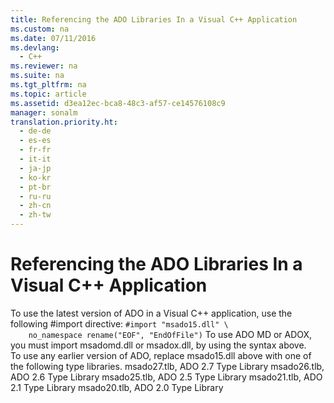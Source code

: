 ```yaml
---
title: Referencing the ADO Libraries In a Visual C++ Application
ms.custom: na
ms.date: 07/11/2016
ms.devlang: 
  - C++
ms.reviewer: na
ms.suite: na
ms.tgt_pltfrm: na
ms.topic: article
ms.assetid: d3ea12ec-bca8-48c3-af57-ce14576108c9
manager: sonalm
translation.priority.ht: 
  - de-de
  - es-es
  - fr-fr
  - it-it
  - ja-jp
  - ko-kr
  - pt-br
  - ru-ru
  - zh-cn
  - zh-tw
---
```

# Referencing the ADO Libraries In a Visual C++ Application
<?xml version="1.0" encoding="utf-8"?>
<developerConceptualDocument xmlns="http://ddue.schemas.microsoft.com/authoring/2003/5" xmlns:xlink="http://www.w3.org/1999/xlink" xmlns:xsi="http://www.w3.org/2001/XMLSchema-instance" xsi:schemaLocation="http://ddue.schemas.microsoft.com/authoring/2003/5 http://dduestorage.blob.core.windows.net/ddueschema/developer.xsd">
  <introduction>
    <para>To use the latest version of ADO in a Visual C++ application, use the following <codeInline>#import</codeInline> directive:</para>
    <code>#import "msado15.dll" \
    no_namespace rename("EOF", "EndOfFile")</code>
    <para>To use ADO MD or ADOX, you must import <legacyItalic>msadomd.dll</legacyItalic> or <legacyItalic>msadox.dll</legacyItalic>, by using the syntax above.</para>
  </introduction>
  <section>
    <title>Backward Compatibility</title>
    <content>
      <para>To use any earlier version of ADO, replace <legacyItalic>msado15.dll</legacyItalic> above with one of the following type libraries.  </para>
      <list class="bullet">
        <listItem>
          <para>             <legacyItalic>msado27.tlb</legacyItalic>, ADO 2.7 Type Library</para>
        </listItem>
        <listItem>
          <para>             <legacyItalic>msado26.tlb</legacyItalic>, ADO 2.6 Type Library</para>
        </listItem>
        <listItem>
          <para>             <legacyItalic>msado25.tlb</legacyItalic>, ADO 2.5 Type Library</para>
        </listItem>
        <listItem>
          <para>             <legacyItalic>msado21.tlb</legacyItalic>, ADO 2.1 Type Library</para>
        </listItem>
        <listItem>
          <para>             <legacyItalic>msado20.tlb</legacyItalic>, ADO 2.0 Type Library</para>
        </listItem>
      </list>
    </content>
  </section>
  <relatedTopics />
</developerConceptualDocument>